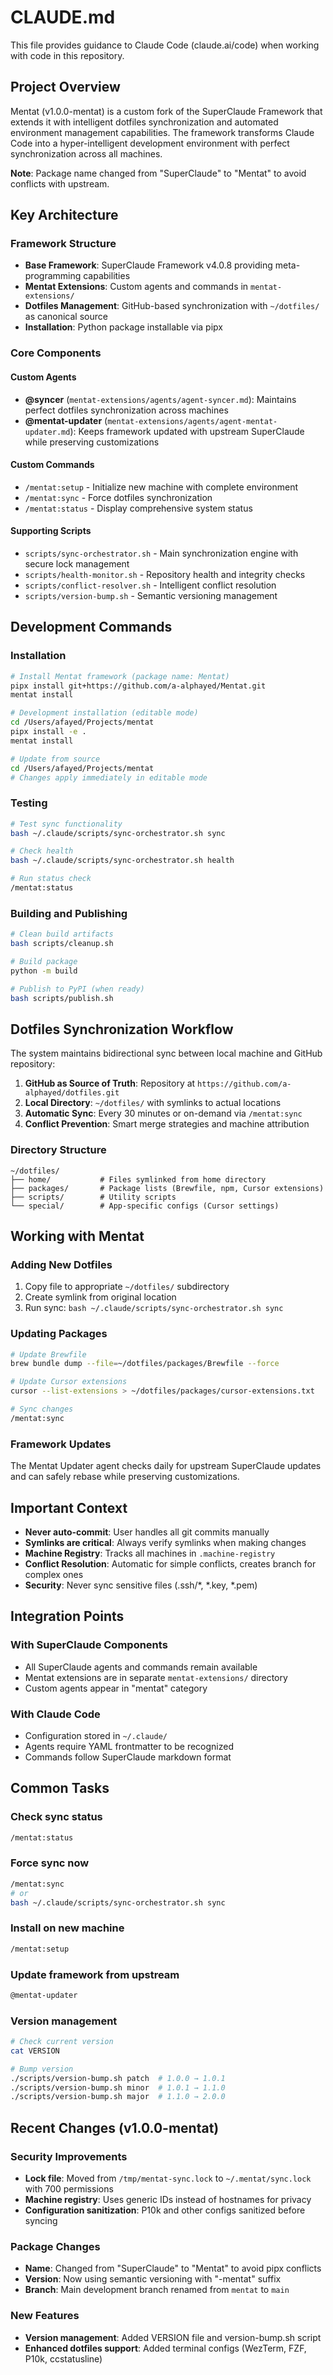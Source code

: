 # CLAUDE.md

This file provides guidance to Claude Code (claude.ai/code) when working with code in this repository.

## Project Overview

Mentat (v1.0.0-mentat) is a custom fork of the SuperClaude Framework that extends it with intelligent dotfiles synchronization and automated environment management capabilities. The framework transforms Claude Code into a hyper-intelligent development environment with perfect synchronization across all machines.

**Note**: Package name changed from "SuperClaude" to "Mentat" to avoid conflicts with upstream.

## Key Architecture

### Framework Structure
- **Base Framework**: SuperClaude Framework v4.0.8 providing meta-programming capabilities
- **Mentat Extensions**: Custom agents and commands in `mentat-extensions/`
- **Dotfiles Management**: GitHub-based synchronization with `~/dotfiles/` as canonical source
- **Installation**: Python package installable via pipx

### Core Components

#### Custom Agents
- **@syncer** (`mentat-extensions/agents/agent-syncer.md`): Maintains perfect dotfiles synchronization across machines
- **@mentat-updater** (`mentat-extensions/agents/agent-mentat-updater.md`): Keeps framework updated with upstream SuperClaude while preserving customizations

#### Custom Commands
- `/mentat:setup` - Initialize new machine with complete environment
- `/mentat:sync` - Force dotfiles synchronization
- `/mentat:status` - Display comprehensive system status

#### Supporting Scripts
- `scripts/sync-orchestrator.sh` - Main synchronization engine with secure lock management
- `scripts/health-monitor.sh` - Repository health and integrity checks
- `scripts/conflict-resolver.sh` - Intelligent conflict resolution
- `scripts/version-bump.sh` - Semantic versioning management

## Development Commands

### Installation
```bash
# Install Mentat framework (package name: Mentat)
pipx install git+https://github.com/a-alphayed/Mentat.git
mentat install

# Development installation (editable mode)
cd /Users/afayed/Projects/mentat
pipx install -e .
mentat install

# Update from source
cd /Users/afayed/Projects/mentat
# Changes apply immediately in editable mode
```

### Testing
```bash
# Test sync functionality
bash ~/.claude/scripts/sync-orchestrator.sh sync

# Check health
bash ~/.claude/scripts/sync-orchestrator.sh health

# Run status check
/mentat:status
```

### Building and Publishing
```bash
# Clean build artifacts
bash scripts/cleanup.sh

# Build package
python -m build

# Publish to PyPI (when ready)
bash scripts/publish.sh
```

## Dotfiles Synchronization Workflow

The system maintains bidirectional sync between local machine and GitHub repository:

1. **GitHub as Source of Truth**: Repository at `https://github.com/a-alphayed/dotfiles.git`
2. **Local Directory**: `~/dotfiles/` with symlinks to actual locations
3. **Automatic Sync**: Every 30 minutes or on-demand via `/mentat:sync`
4. **Conflict Prevention**: Smart merge strategies and machine attribution

### Directory Structure
```
~/dotfiles/
├── home/           # Files symlinked from home directory
├── packages/       # Package lists (Brewfile, npm, Cursor extensions)
├── scripts/        # Utility scripts
└── special/        # App-specific configs (Cursor settings)
```

## Working with Mentat

### Adding New Dotfiles
1. Copy file to appropriate `~/dotfiles/` subdirectory
2. Create symlink from original location
3. Run sync: `bash ~/.claude/scripts/sync-orchestrator.sh sync`

### Updating Packages
```bash
# Update Brewfile
brew bundle dump --file=~/dotfiles/packages/Brewfile --force

# Update Cursor extensions
cursor --list-extensions > ~/dotfiles/packages/cursor-extensions.txt

# Sync changes
/mentat:sync
```

### Framework Updates
The Mentat Updater agent checks daily for upstream SuperClaude updates and can safely rebase while preserving customizations.

## Important Context

- **Never auto-commit**: User handles all git commits manually
- **Symlinks are critical**: Always verify symlinks when making changes
- **Machine Registry**: Tracks all machines in `.machine-registry`
- **Conflict Resolution**: Automatic for simple conflicts, creates branch for complex ones
- **Security**: Never sync sensitive files (.ssh/*, *.key, *.pem)

## Integration Points

### With SuperClaude Components
- All SuperClaude agents and commands remain available
- Mentat extensions are in separate `mentat-extensions/` directory
- Custom agents appear in "mentat" category

### With Claude Code
- Configuration stored in `~/.claude/`
- Agents require YAML frontmatter to be recognized
- Commands follow SuperClaude markdown format

## Common Tasks

### Check sync status
```bash
/mentat:status
```

### Force sync now
```bash
/mentat:sync
# or
bash ~/.claude/scripts/sync-orchestrator.sh sync
```

### Install on new machine
```bash
/mentat:setup
```

### Update framework from upstream
```bash
@mentat-updater
```

### Version management
```bash
# Check current version
cat VERSION

# Bump version
./scripts/version-bump.sh patch  # 1.0.0 → 1.0.1
./scripts/version-bump.sh minor  # 1.0.1 → 1.1.0
./scripts/version-bump.sh major  # 1.1.0 → 2.0.0
```

## Recent Changes (v1.0.0-mentat)

### Security Improvements
- **Lock file**: Moved from `/tmp/mentat-sync.lock` to `~/.mentat/sync.lock` with 700 permissions
- **Machine registry**: Uses generic IDs instead of hostnames for privacy
- **Configuration sanitization**: P10k and other configs sanitized before syncing

### Package Changes
- **Name**: Changed from "SuperClaude" to "Mentat" to avoid pipx conflicts
- **Version**: Now using semantic versioning with "-mentat" suffix
- **Branch**: Main development branch renamed from `mentat` to `main`

### New Features
- **Version management**: Added VERSION file and version-bump.sh script
- **Enhanced dotfiles support**: Added terminal configs (WezTerm, FZF, P10k, ccstatusline)